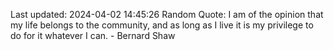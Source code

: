 Last updated: 2024-04-02 14:45:26
Random Quote: I am of the opinion that my life belongs to the community, and as long as I live it is my privilege to do for it whatever I can. - Bernard Shaw